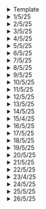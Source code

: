 <details>
  <summary>Template</summary>
  </details>

<details>
  <summary>1/5/25</summary>

  # Key Learnings

  ## Satellite Antenna Search
  - Specs: 433 MHz, gain > 5dB for testing and > 12dB for real launch. Preferably a directional antenna.
  
  ## Operating Systems
  - Exam stuff

  ## Intelligent Transport System
  - Exam stuff
  </details>

<details>
  <summary>2/5/25</summary>

  # Key Learnings
  
  ## College Stuff
  - Learning about SDR
  - OS Exam
  - Intelligent Transport System Exam

  ## DSA in C++
  - Binary Trees 

  ## Game Dev
  - Particle Physics Done

  ## General Discussion
  - How the ultrarich take more loans to avoid taxes?
  - Compound Interest and its power
  </details>

<details>
  <summary>3/5/25</summary>

  # Key Learnings

  ## Game Engine
  - Gravity Simulation of a particle! Added damping forces.

  ## Mini-shell project
  - Learned about fork(), wait() and execvp()
  - [YT](https://youtu.be/O1UOWScmqxg) A great Tutorial!
  </details>

<details>
  <summary>4/5/25</summary>

  # Key Learnings

  ## Mini-shell Project
  - Done with the basic implementation
  - Trying out history command
  - Done with history command
  - Need to try `!<number>` command
  - Additional: Piping (|) and Redirection (> \ >>)

  ## Game Engine
  - Rigid Body Dynamics
  - Soft Body Dynamics

  ## General Discussion
  - Entropy: "It's not impossible, it's improbable". Definitions and meaning of life. It's the statistics which is saying this not physics.
  - ACs and Heat Pumps: How do they work?
  - Intuition of Collision problem and its relation to PI. Video by 3B1B.
  </details>

<details>
  <summary>5/5/25</summary>

  # Key Learnings

  ## MiniShell Project
  - Created a GitHub Repo
  - A basic linux shell is ready!
  - Build instructions and other details are available


  ## 6th-Sem Skill Lab Day-1
  - A Comprehendsive System-Level Design of RFIC Transceivers for Wireless and Radar Applications: An Expert Talk
  - RF System Simulation using MATLAB
  - MATLAB Simulation on Baseband QAM, AWGN, Power Amplifier Constellation Diagram, Saleh Curve Fitting
  - IQI Transmission, Estimation and Correction
  - DAC - ADC clipping
  - Application in automative industry: ADAS (Automatic Driver Assistance System)
  - Keysight ADS Student Licence Version
  - ADS installation
  </details>

<details>
  <summary>6/5/25</summary>

  # Key Learnings

  ## MiniShell Project
  - Complete! A Complete basic linux shell written in C++.
  - Some improvements can be done but, that is for later
  - I need to take some screenshots and screen recordings

  ## C++ Audio Plugin
  - Project Setup is done
  - On my way to create first effect in music

  ## Minor Project 
  - How various drugs behave in microgravity.
  - Parameters that affect: temperature, pressure, O2 levels, CO2 levels, humidity, UV intensity, solvent properties, Gas Composition etc.

  ## 6th Sem Skill Lab Day-2
  - Microwave Amplifer Design, S2P file and Transistor Files
  - Transistor: GAN HEMT: CGH40010, 10W power, upto 4GHz, VDS = 28V and IDS = 200mA
  - Impedance Matching  of circuits using lumped elements, stubs etc.
  - All done on ADS
  - Importance of using less number of elements. Pi network, network based purely on stubs  etc.
  - Choke using inductors. For transistor's gate we give both VDC and VAC. We also use a series capacitor and a shunt inductor with a VDC in series with Inductor. The inductor is connected to the gate of the MESFET.
  - The capacitor block DC components (AC input is given here) and the inductor blocks and AC component from entering the VDC source.
  
  </details>

<details>
  <summary>7/5/25</summary>
 
  # Key Learnings
  
  ## 6th Sem Skill Lab Day-3
  -  LNA Design on Cadence AWR
  </details>

<details>
  <summary>8/5/25</summary>

  # Key Learnings
  ## 6th Sem Skill Lab Day-4
  - Talk on EMI/EMC 
  - Concept of: Radiated Immunity, Radiated Emission, Conducted Immunity, Conducted Emission.
  - DUT, Antenna and Power supply diagrams
  - LISN: Line Impedance Stability Network
  - Source of Noise: It is switching
  - Boost Converters
  - 50% duty cycle square waves are made up of odd harmonics. A duty cycle other than that will induce even harmonics too.
  - Capacitor blocks and DC components, Inductor blocks any AC component.
  - Common Mode and Differential Mode noise.
  - Simulation: PCB parasitics, Noise Source and Cable Effects.
  - Impulse is a wave where all frequencies are present. It is applied to LTI systems to test at which frequencies it best responds!
  </details>

<details>
  <summary>9/5/25</summary>

  # Key Learnings
  ## 6th Sem Skill Lab Day-5
  - RFIC Concepts
  - Design of Low and High Frequency amplifiers using Cadence
  - Simulation of some circuits using Cadence

  ## General Discussion
  - IMF and World Bank: How do they issue loans?
  </details>


<details>
  <summary>10/5/25</summary>

  # Key Learnings

  ## Antenna Lab Expt
  - Microwave Passive Elements
  - Parabolic Antenna Expt: PAIN

  ## General Discussion
  - All Gen-4 and Gen-5 Fighter Jets comparison
  - Defense Sector in India and why isn't it growing. DRDO v/s ISRO

  ## Minor Project
  - Research about drugs: Acetaminophen and Midodrine in space.
  </details>

<details>
  <summary>11/5/25</summary>

  # Key Learnings
  ## Minor Project
  - Made the report

  ## Why the Defense Sector is lagging behind in INDIA?
  - Hierarchy
  - Reservations
  - No private players
  - More imports than exports
  - Indigenous building costs more
  - Not under PMO
  - Most of the budget goes into pensions etc.
  - Need of Merger labs

  ## Antenna
  - Learnt about Polar Graphs

  ## MiniShell Project
  - Uploaded everything to GitHub and LinkedIn
  - Working on Improvements

  ## Space: The new frontier
  - How SpaceX is changing everything and has a great monopoly?

  </details>

<details>
  <summary>12/5/25</summary>

  # Key Learnings

  ## Antenna Theory and Design Phase-1 EL
  - Conformal Antennas and its applications in UAVs and aircraft.
  ## General Discussion
  - Petrol Engines v/s Diesel Engines: composition of fuel, efficiency, flame color, burn residue etc.
  - Petrol is volatile, highly flammable and burns with blue flame. It leaves behind no soot.
  - Diesel is made of heavy hydrocarbons, not volatile, not flammable (easily) and burns with yellow flame. Also, a lot of emissions.
  - Diesel engines are more complex, need more filters (DPF)

  ## Space Frontier
  - Risk of Kessler Syndrome

  ## Dropbox Clone- Hitesh
  - Learned about all the tech stack used: Next.js (ImageKit SDK), Clerk, Neon, Drizzle, Hero UI, Next JS
  - Done with schema and relations in the schema
  - Need to study now
  </details>

<details>
  <summary>13/5/25</summary>

  # Key Learnings
  
  ## Game Development
  - Learned about drag and gravity force generators.
  - Concept of pure virtual functions used in Game dev.
  
  ## Space Frontier
  - Cold traps on Moon and how telescopes could use it to its advantage.
  - Lunar Ring?
  - Molten Regolith Electrolysis.
  - Storing important info deep inside the moon (Off-site). Info like DNA etc.
  - Surface temp of moon ranges from 250F to -200F at equator. At poles, it is -410F.
  
  ## College Stuff
  - Antenna: Some derivations.
  - Optic Fiber: Some derivations.
  - Operating Systems: Paper Discussion
  </details>

<details>
  <summary>14/5/25</summary>

  # Key Learnings
  ## College Stuff
  - Expert Talk on "5G as a part of secure V2X Communication".
  - DCN Lab: VLAN experiment, Dijkstra's Algorithm.

  ## 
  </details>

<details>
  <summary>15/4/25</summary>

  # Key Learnings
  
  ## College Stuff
  - Optic Fiber: Lambertian pattern of a Laser Diode, Coupled Power, Lateral and Transverse Components, Fresnel Reflection Coefft.
  - Inter-Process Communication (IPC): Various Methods, Multi-threaded programming: types of threads, its restrictions on number, how is it different from child process? and its advantages.
  - Intelligent Transport System (ITS): Traffic, smart signalling etc.

  ## RTL-STR
  - Tested the kit which I got
  - Installed SDR#
  - Listened to various FM and AM station broadcasts
  - Looking for new implementation

  ## Minor Project
  - Done with PPT
  - 50 Research Papers collection
  </details>

<details>
  <summary>16/5/25</summary>

  # Key Learnings
  ## Minor Project
  - Done with presentation
  - Learnt about GROMACS and VMD softwares

  ## World Telecom Day
  - 26th annual meet was held at the Dept. Of Electronics and Telecommunication.
  - The Founder and CEO of TechCrafter: Dr. Aloknath De had given a talk on the role of AI in the current 5G network communication systems
  - Why Holograms are not possible in 5G?

  ## What are Tensors?
  - Intuitive sense of tensors

  ## Aircraft Simulators
  - Visual scene that presents itself through a window of aircraft
  - Flight control: attitude, speed and altitude
  - Yaw, pitch and roll and visual cues for them
  - Roll needs a visual horizon. Even a simple white for sky and black for ground helps
  - Yaw can only be achieved with reference to an object
  - At heights less than 1000ft, object details are absolutely necessary
  - Monocular cues to depth and distance: linear perspective, arial perspective, texturing and texture gradients, motion parallax
  - Advantages of large areas: They can provide smooth, seamless imagery across the simulated terrain. Whereas for a small area: repeated loading and unloading of images
  - Scene complexity is defined in terms of no. of polygons
  - Sound: wind, rain and hail striking on windscreen, tire braking and skidding
  - Sound is a very effective alerting stimulus because it doesn't need any orientational input
  - Higher freq. of sound need to be presented at higher decibel level in order to be audible
  - Placement of speakers (localization) becomes very important
  - To Learn: Spatial Audio
  - Stewart platforms used in simulators

  ## What is so special about the Silicon Valley?
  - Misfits and crazy unconventional thinkers
  - They never play safe
  - Right Contrarian
  - They have an idea they believe, but others are skeptical
  - Next big thing always starts out being dismissed as "toy"
  - They try many experiments all at once. They never stop trying to find their "thing"
  - Actually a new Idea is always welcomed with skepticism in India
  - "I will help you now, you can help later" attitude
  - No one wants you to attempt the hard stuff
  - Attitude of risk taking is embedded into their culture
  - "If you aren't failing, you are not innovating enough"
  - India penalizes and hates failures. Failures are permanent here. It kinda leaves a "black mark" on your career
  - Best founders are both marketing and product geniuses

  </details>

<details>
  <summary>17/5/25</summary>

  # Key Learnings

  ## Droply- DropBox Clone
  - Done with database schemas of drizzle
  - Done with migration part
  - Onto schemas of zod
  - Need to study in more detail
  </details>

<details>
  <summary>18/5/25</summary>

  # Key Learnings
  
  ## College stuff
  - Antenna Lab record completion

  ## General Discussion
  - Some psychology tricks.
  - How do you generate multiple income streams?

  ## Physics
  - Thermodynamic laws and carnot engine

  ## Gaming PCs
  - How to build one? 
  - How to choose components?

  ## Nvim
  - Went through kickstart nvim setup once again
  - I have a problem now, I will go through it later

  ## Git
  - Learnt some advanced git commands: checkout, merge, branch, init, log etc.
  </details>

<details>
  <summary>19/5/25</summary>

  # Key Learnings
  
  ## General Discussions
  - Why do companies hire in masses?
  - Do job roles actually give the same tasks that they list on job description?
  - In Hand V/S CTC. What's the reality?

  ## College Stuff
  - Antenna Lab Experiments: Radiation pattern for isotropic antenna systems and different configurations: broadside and end-fire
  </details>

<details>
  <summary>20/5/25</summary>

  # Key Learnings
  
  ## AI for Everyone
  - ANI, Gen AI and AGI
  - Supervised Learning
  - How do LLMs work?
  - Importance of Cleaning up data before feeding it to system
  - ML v/s DS
  - What is Deep Learning / Neural Networks?

  ## General Discussion
  - A tempo type vehicle got stuck in wet mud due to rain at the edge of main road. Many people were pushing it and eventually they did. Is it that tyre can't handle very wet surfaces or what is the problem here? How do you solve the problem in an easier way? Like a simple planck carefully designed for the purpose?
  - Importance of making our CV/Resumes: Certifications, projects, internships, extra-curricular activities and hobbies.
  - Masters Program Abroad: Worth it?

  ## DSA in C++
  - Morris InOrder Traversal
  - Flatten Binary Tree to Linked List Problem

  ## Nvim setup
  - Frustated AF
  - I am done with that!
  - Trying new alternatives
  - Turning back to vim lol
  </details>
<details>
  <summary>21/5/25</summary>

# Key Learnings

## College Stuff
- Creating a child process using fork() function and performing read and write operations between parent and child.

## AI for Everyone
- Staritng an AI project: Workflows for ML and DS projects
- Brainstorming Framework: How can businesses use AI to be more efficient
- Build v/s Buy
- Working with an AI team
- Various AI tools: PyTorch, TensorFlow, HuggingFace, Paddle Paddle, Scikit-Learn, R. Research Publications: Arxiv, Repos: GitHub
- Building AI in your company: Case Studies for Smart Speakers and Self-Driving Cars
- Different Roles for AI: Software Engineer, ML Engineer, ML Researcher, Data Scientist, Data Engineer, AI Product Manager

## General Discussions
- OpenAI's Story
- Qualcomm v/s Arm v/s Apple
- AlexNET and its papers
- Semiconductor Manufacturing plants across the world
- Moving towards 1nm tech
  </details>

<details>
  <summary>22/5/25</summary>

# Key Learnings

## RTL-SDR
- A pain like no other!
- Analyzed different frequencies for various applications
- Analyzed waveform and frequency spectrum for AM, some other wave probably BPSK or QPSK
- Wrote a MATLAB script to visualize the same

## AI for Everyone
- Done with the course.
- Execute Pilot Projects: more important for initial project to succeed rather than be most valuable
- Show traction within 6-12 months
- Who is CAIO? Chief AI Officer looks upon the the in-house AI team which develops solutions for other business units
- Providing AI training for executives, senior business leaders, leaders of divisions and trainees too is very important
- Better Product -> More Users -> More Data -> Better Product and the cycle continues
- Don't be too optimistic or pessimistic about AI. It can't solve everything! At the same time, it can create great impact for very specific applications
- Get some friends to learn about AI
- Start brainstorming projects with them: No project is too small
- Areas of impact: Computer Vision, NLP, Speech, Generative AI, Robotics, General ML, Unsupervised Learning, Transfer Learning, Reinforcement Learning, GAN, Knowledge graphs
- Limitations of AI: Biases, perfomance issues, adversarial attacks, deepfakes etc.
  </details>
<details>
  <summary>23/4/25</summary>

# Key Learnings

## Operating Systems
- Critical Selection Problem
- Mutual Exclusion, Progress and Bounded Waiting
- Solutions to Critical Selection Problem: Peterson's solution, Lock (Hardware Solution)

## Antenna
- Types of feeding: Corporate Feed, Inline Series Feed, Feed for Shaped Beam Pattern Arrays, Multilayer Feed Network
- Why do side lobes occur?

## Data Communication and Networking
- Whatever

## AI/ML
- How I use LLMs by Andrej Karpathy
- ChatGPT and under the hood

## HAM Club Stuff
- Again tested the RTL-SDR dongle
- Tested some more plugins
- Revisiting some old concepts like analog and digital modulation
  </details>
<details>
  <summary>24/5/25</summary>

# Key Learnings

## HAM Club WorkShop
- Conducted the SDR + MATLAB Workshop
- I conducted the MATLAB session (theory)
- Taught Modulation Schemes: Both analog and digital
- Made participants implement digital modulation techniques in Matlab Simulink
- There was a Hands-on RTL-SDR session and I was the Project Lead. I was in charge
- Participants were given the RTL-SDR dongles to recieve various FM and AM signals
- The SDR which was used: SDR#
- The recorded FM signal was visualized using Universal Hacking Radio
- I learnt more about Monopole antennas using coaxial cable
- We can build a TV antenna! This is a project for later.
- I learnt about Hacking Cars and stuff using HackRF
  </details>

<details>
  <summary>25/5/25</summary>

# Key Learnings

## Minor Project
- Made a review paper on all the research papers which I collected so far.

## AI/ML
- Different tools like: Uploaded documents, python interpreter etc.
- Cursor AI

## General Discussion
- Solving the Bike's Battery drain problem. Turns out it was the bluetooth module. So, I threw it. Even after you turn off the bike, it is "ON" and it charges thereby draining the battery way too much that you can't start it the next day. So, hopefully this solves the problem.
- What is IRR percentage (return)?
- How does the machezilla (SpaceX)  work?

## Dropbox Clone
- Sign up schema and Sign in schema done!
- Added some UI elements using HeroUI.
  </details>
 
<details>
  <summary>26/5/25</summary>

  # Key Learnings

## Machine Learning
- Started off with python
- Learnt the basics of syntax till strings
- Solved some number problems
- How to actually learn python fast? Do more projects and deploy them!

## Antenna Lab
- Microstrip patch antenna experiment
  </details>
